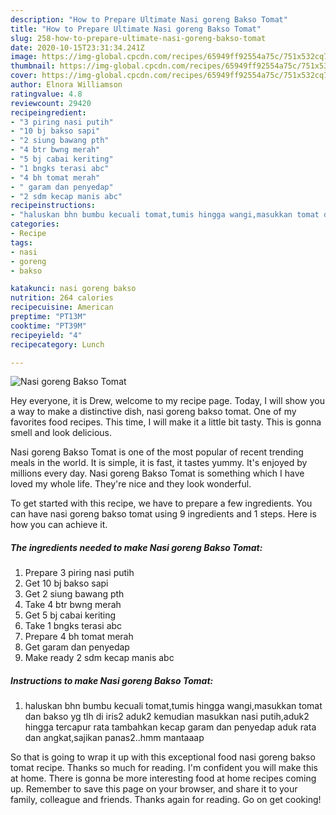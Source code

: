 ```yaml
---
description: "How to Prepare Ultimate Nasi goreng Bakso Tomat"
title: "How to Prepare Ultimate Nasi goreng Bakso Tomat"
slug: 258-how-to-prepare-ultimate-nasi-goreng-bakso-tomat
date: 2020-10-15T23:31:34.241Z
image: https://img-global.cpcdn.com/recipes/65949ff92554a75c/751x532cq70/nasi-goreng-bakso-tomat-foto-resep-utama.jpg
thumbnail: https://img-global.cpcdn.com/recipes/65949ff92554a75c/751x532cq70/nasi-goreng-bakso-tomat-foto-resep-utama.jpg
cover: https://img-global.cpcdn.com/recipes/65949ff92554a75c/751x532cq70/nasi-goreng-bakso-tomat-foto-resep-utama.jpg
author: Elnora Williamson
ratingvalue: 4.8
reviewcount: 29420
recipeingredient:
- "3 piring nasi putih"
- "10 bj bakso sapi"
- "2 siung bawang pth"
- "4 btr bwng merah"
- "5 bj cabai keriting"
- "1 bngks terasi abc"
- "4 bh tomat merah"
- " garam dan penyedap"
- "2 sdm kecap manis abc"
recipeinstructions:
- "haluskan bhn bumbu kecuali tomat,tumis hingga wangi,masukkan tomat dan bakso yg tlh di iris2 aduk2 kemudian masukkan nasi putih,aduk2 hingga tercapur rata tambahkan kecap garam dan penyedap aduk rata dan angkat,sajikan panas2..hmm mantaaap"
categories:
- Recipe
tags:
- nasi
- goreng
- bakso

katakunci: nasi goreng bakso 
nutrition: 264 calories
recipecuisine: American
preptime: "PT13M"
cooktime: "PT39M"
recipeyield: "4"
recipecategory: Lunch

---
```



![Nasi goreng Bakso Tomat](https://img-global.cpcdn.com/recipes/65949ff92554a75c/751x532cq70/nasi-goreng-bakso-tomat-foto-resep-utama.jpg)

Hey everyone, it is Drew, welcome to my recipe page. Today, I will show you a way to make a distinctive dish, nasi goreng bakso tomat. One of my favorites food recipes. This time, I will make it a little bit tasty. This is gonna smell and look delicious.

Nasi goreng Bakso Tomat is one of the most popular of recent trending meals in the world. It is simple, it is fast, it tastes yummy. It's enjoyed by millions every day. Nasi goreng Bakso Tomat is something which I have loved my whole life. They're nice and they look wonderful.




To get started with this recipe, we have to prepare a few ingredients. You can have nasi goreng bakso tomat using 9 ingredients and 1 steps. Here is how you can achieve it.

<!--inarticleads1-->

##### The ingredients needed to make Nasi goreng Bakso Tomat:

1. Prepare 3 piring nasi putih
1. Get 10 bj bakso sapi
1. Get 2 siung bawang pth
1. Take 4 btr bwng merah
1. Get 5 bj cabai keriting
1. Take 1 bngks terasi abc
1. Prepare 4 bh tomat merah
1. Get  garam dan penyedap
1. Make ready 2 sdm kecap manis abc




<!--inarticleads2-->

##### Instructions to make Nasi goreng Bakso Tomat:

1. haluskan bhn bumbu kecuali tomat,tumis hingga wangi,masukkan tomat dan bakso yg tlh di iris2 aduk2 kemudian masukkan nasi putih,aduk2 hingga tercapur rata tambahkan kecap garam dan penyedap aduk rata dan angkat,sajikan panas2..hmm mantaaap




So that is going to wrap it up with this exceptional food nasi goreng bakso tomat recipe. Thanks so much for reading. I'm confident you will make this at home. There is gonna be more interesting food at home recipes coming up. Remember to save this page on your browser, and share it to your family, colleague and friends. Thanks again for reading. Go on get cooking!
